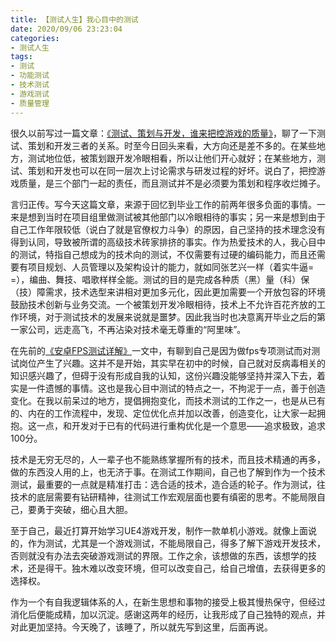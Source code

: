 ```yaml
---
title: 【测试人生】我心目中的测试
date: 2020/09/06 23:23:04
categories:
- 测试人生
tags:
- 测试
- 功能测试
- 技术测试
- 游戏测试
- 质量管理
---
```


很久以前写过一篇文章：[《测试、策划与开发，谁来把控游戏的质量》](https://utmhikari.top/2019/12/22/testlife/are_testers_controlling_quality/)，聊了一下测试、策划和开发三者的关系。时至今日回头来看，大方向还是差不多的。在某些地方，测试地位低，被策划跟开发冷眼相看，所以让他们开心就好；在某些地方，测试、策划和开发也可以在同一层次上讨论需求与研发过程的好坏。说白了，把控游戏质量，是三个部门一起的责任，而且测试并不是必须要为策划和程序收烂摊子。

<!-- more -->

言归正传。写今天这篇文章，来源于回忆到毕业工作的前两年很多负面的事情。一来是想到当时在项目组里做测试被其他部门以冷眼相待的事实；另一来是想到由于自己工作年限较低（说白了就是官僚权力斗争）的原因，自己坚持的技术理念没有得到认同，导致被所谓的高级技术砖家排挤的事实。作为热爱技术的人，我心目中的测试，特指自己想成为的技术向的测试，不仅需要有过硬的编码能力，而且还需要有项目规划、人员管理以及架构设计的能力，就如同张艺兴一样（着实牛逼= =），编曲、舞技、唱歌样样全能。测试的目的是完成各种质（黑）量（科）保（技）障需求，技术选型来讲相对更加多元化，因此更加需要一个开放包容的环境鼓励技术创新与业务交流。一个被策划开发冷眼相待，技术上不允许百花齐放的工作环境，对于测试技术的发展来说就是噩梦。因此我当时也决意离开毕业之后的第一家公司，远走高飞，不再沾染对技术毫无尊重的“阿里味”。

在先前的[《安卓FPS测试详解》](https://utmhikari.top/2019/07/13/testlife/android_fps/)一文中，有聊到自己是因为做fps专项测试而对测试岗位产生了兴趣。这并不是开始，其实早在初中的时候，自己就对反病毒相关的知识感兴趣了，但碍于没有形成自我的认知，这份兴趣没能够坚持并深入下去，着实是一件遗憾的事情。这也是我心目中测试的特点之一，不拘泥于一点，善于创造变化。在我以前呆过的地方，提倡拥抱变化，而技术测试的工作之一，也是从已有的、内在的工作流程中，发现、定位优化点并加以改善，创造变化，让大家一起拥抱。这一点，和开发对于已有的代码进行重构优化是一个意思——追求极致，追求100分。

技术是无穷无尽的，人一辈子也不能熟练掌握所有的技术，而且技术精通的再多，做的东西没人用的上，也无济于事。在测试工作期间，自己也了解到作为一个技术测试，最重要的一点就是精准打击：选合适的技术，造合适的轮子。作为测试，往技术的底层需要有钻研精神，往测试工作宏观层面也要有缜密的思考。不能局限自己，要勇于突破，细心且大胆。

至于自己，最近打算开始学习UE4游戏开发，制作一款单机小游戏。就像上面说的，作为测试，尤其是一个游戏测试，不能局限自己，得多了解下游戏开发技术，否则就没有办法去突破游戏测试的界限。工作之余，该想做的东西，该想学的技术，还是得干。独木难以改变环境，但可以改变自己，给自己增值，去获得更多的选择权。

作为一个有自我逻辑体系的人，在新生思想和事物的接受上极其慢热保守，但经过消化后便能成精，加以沉淀。感谢这两年的经历，让我形成了自己独特的观点，并对此更加坚持。今天晚了，该睡了，所以就先写到这里，后面再说。

